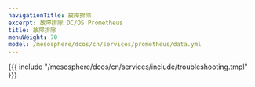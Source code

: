 ```yaml
---
navigationTitle: 故障排除
excerpt: 故障排除 DC/OS Prometheus
title: 故障排除
menuWeight: 70
model: /mesosphere/dcos/cn/services/prometheus/data.yml
---
```


{{{ include "/mesosphere/dcos/cn/services/include/troubleshooting.tmpl" }}}
